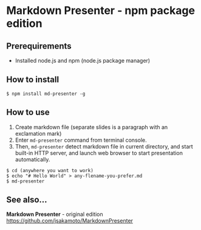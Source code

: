 # Markdown Presenter - npm package edition

## Prerequirements

- Installed node.js and npm (node.js package manager)

## How to install

```shell
$ npm install md-presenter -g
```

## How to use

1. Create markdown file (separate slides is a paragraph with an exclamation mark)
2. Enter `md-presenter` command from terminal console.
3. Then, `md-presenter` detect markdown file in current directory, and start built-in HTTP server, and launch web browser to start presentation automatically. 

```shell
$ cd (anywhere you want to work)
$ echo "# Hello World" > any-flename-you-prefer.md
$ md-presenter
```

## See also...

**Markdown Presenter** - original edition  
https://github.com/jsakamoto/MarkdownPresenter